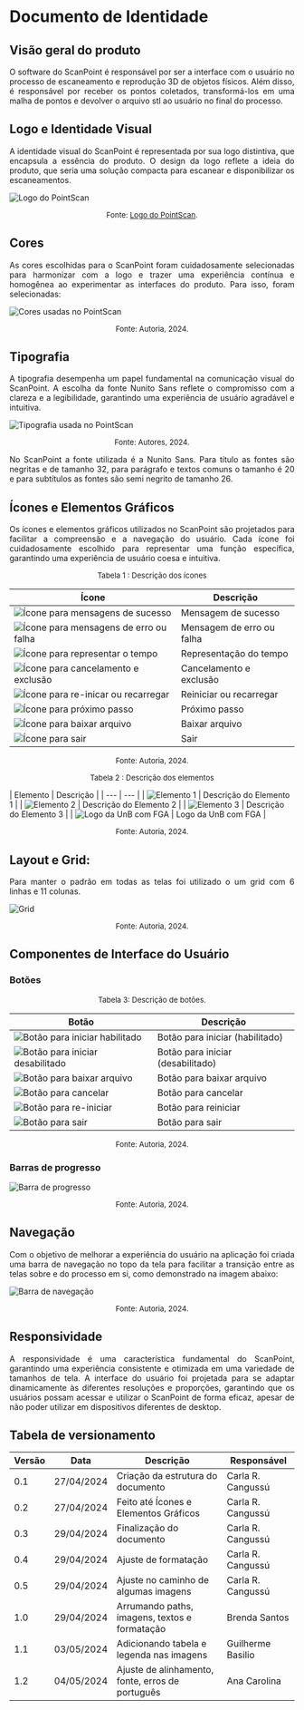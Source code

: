 # Documento de Identidade

## Visão geral do produto
<p style="text-align: justify;"> O software do ScanPoint é responsável por ser a interface com o usuário  no processo de escaneamento e reprodução 3D de objetos físicos. Além disso, é responsável por receber os pontos coletados, transformá-los em uma malha de pontos e devolver o arquivo stl ao usuário no final do processo. </p>

## Logo e Identidade Visual
<p style="text-align: justify;"> A identidade visual do ScanPoint é representada por sua logo distintiva, que encapsula a essência do produto. O design da logo reflete a ideia do produto, que seria uma solução compacta para escanear e disponibilizar os escaneamentos. </p>

![Logo do PointScan](../assets/identidade/scanpoint-logo.png)
<font size="2"><p style="text-align: center">Fonte: [Logo do PointScan](https://www.canva.com).</p></font>

## Cores
<p style="text-align: justify;"> As cores escolhidas para o ScanPoint foram cuidadosamente selecionadas para harmonizar com a logo e trazer uma experiência contínua e homogênea ao experimentar as interfaces do produto. Para isso, foram selecionadas: </p>

![Cores usadas no PointScan](../assets/identidade/cores.png)
<font size="2"><p style="text-align: center">Fonte: Autoria, 2024.</p></font>

## Tipografia
<p style="text-align: justify;"> A tipografia desempenha um papel fundamental na comunicação visual do ScanPoint. A escolha da fonte Nunito Sans reflete o compromisso com a clareza e a legibilidade, garantindo uma experiência de usuário agradável e intuitiva. </p>

![Tipografia usada no PointScan](../assets/identidade/tipografia.png)
<font size="2"><p style="text-align: center">Fonte: Autores, 2024.</p></font>

<p style="text-align: justify;"> No ScanPoint a fonte utilizada é a Nunito Sans. Para título as fontes são negritas e de tamanho 32, para parágrafo e textos comuns o tamanho é 20 e para subtítulos as fontes são semi negrito de tamanho 26. </p>

## Ícones e Elementos Gráficos
<p style="text-align: justify;"> Os ícones e elementos gráficos utilizados no ScanPoint são projetados para facilitar a compreensão e a navegação do usuário. Cada ícone foi cuidadosamente escolhido para representar uma função específica, garantindo uma experiência de usuário coesa e intuitiva. </p>

<font size="2"><p style="text-align: center">Tabela 1 : Descrição dos ícones</p></font>

| Ícone | Descrição |
| --- | --- |
| ![Ícone para mensagens de sucesso](../assets/identidade/check.png) | Mensagem de sucesso |
| ![Ícone para mensagens de erro ou falha](../assets/identidade/x.png) | Mensagem de erro ou falha |
| ![Ícone para representar o tempo](../assets/identidade/time.png) | Representação do tempo |
| ![Ícone para cancelamento e exclusão](../assets/identidade/xx.png) | Cancelamento e exclusão |
| ![Ícone para re-inicar ou recarregar](../assets/identidade/reload.png) | Reiniciar ou recarregar |
| ![Ícone para próximo passo](../assets/identidade/v.png) | Próximo passo |
| ![Ícone para baixar arquivo](../assets/identidade/baixar.png) | Baixar arquivo |
| ![Ícone para sair](../assets/identidade/sair.png) | Sair |

<font size="2"><p style="text-align: center">Fonte: Autoria, 2024.</p></font>


<font size="2"><p style="text-align: center">Tabela 2 : Descrição dos elementos</p></font>
| Elemento | Descrição |
| --- | --- |
| ![Elemento 1](../assets/identidade/elemento1.png) | Descrição do Elemento 1 |
| ![Elemento 2](../assets/identidade/elemento2.png) | Descrição do Elemento 2 |
| ![Elemento 3](../assets/identidade/elemento3.png) | Descrição do Elemento 3 |
| ![Logo da UnB com FGA](../assets/identidade/unb-fga.png) | Logo da UnB com FGA |

<font size="2"><p style="text-align: center">Fonte: Autoria, 2024.</p></font>

## Layout e Grid:

<p style="text-align: justify;"> Para manter o padrão em todas as telas foi utilizado o um grid com 6 linhas e 11 colunas. </p>

![Grid](../assets/identidade/grid.png)

<font size="2"><p style="text-align: center">Fonte: Autoria, 2024.</p></font>

## Componentes de Interface do Usuário

### Botões

<font size="2"><p style="text-align: center">Tabela 3: Descrição de botões.</p></font>

| Botão | Descrição |
| --- | --- |
| ![Botão para iniciar habilitado](../assets/identidade/botao-iniciar1.png) | Botão para iniciar (habilitado) |
| ![Botão para iniciar desabilitado](../assets/identidade/botao-iniciar2.png) | Botão para iniciar (desabilitado) |
| ![Botão para baixar arquivo](../assets/identidade/botao-baixar.png) | Botão para baixar arquivo |
| ![Botão para cancelar](../assets/identidade/botao-cancelar.png) | Botão para cancelar |
| ![Botão para re-iniciar](../assets/identidade/botao-reload.png) | Botão para reiniciar |
| ![Botão para sair](../assets/identidade/botao-sair.png) | Botão para sair |

<font size="2"><p style="text-align: center">Fonte: Autoria, 2024.</p></font>

### Barras de progresso

![Barra de progresso](../assets/identidade/barra-de-carregamento.png)

<font size="2"><p style="text-align: center">Fonte: Autoria, 2024.</p></font>

## Navegação

<p style="text-align: justify;"> Com o objetivo de melhorar a experiência do usuário na aplicação foi criada uma barra de navegação no topo da tela para facilitar a transição entre as telas sobre e do processo em si, como demonstrado na imagem abaixo: </p>

![Barra de navegação](../assets/identidade/nav-bar.png)

<font size="2"><p style="text-align: center">Fonte: Autoria, 2024.</p></font>

## Responsividade

<p style="text-align: justify;"> A responsividade é uma característica fundamental do ScanPoint, garantindo uma experiência consistente e otimizada em uma variedade de tamanhos de tela. A interface do usuário foi projetada para se adaptar dinamicamente às diferentes resoluções e proporções, garantindo que os usuários possam acessar e utilizar o ScanPoint de forma eficaz, apesar de não poder utilizar em dispositivos diferentes de desktop. </p>

## Tabela de versionamento

| Versão| Data | Descrição | Responsável|
|-------|------|-----------|------------|
| 0.1 | 27/04/2024 | Criação da estrutura do documento | Carla R. Cangussú |
| 0.2 | 27/04/2024 | Feito até Ícones e Elementos Gráficos | Carla R. Cangussú |
| 0.3 | 29/04/2024 | Finalização do documento | Carla R. Cangussú |
| 0.4 | 29/04/2024 | Ajuste de formatação | Carla R. Cangussú |
| 0.5 | 29/04/2024 | Ajuste no caminho de algumas imagens | Carla R. Cangussú |
| 1.0 | 29/04/2024 | Arrumando paths, imagens, textos e formatação | Brenda Santos |
| 1.1 | 03/05/2024 | Adicionando tabela e legenda nas imagens | Guilherme Basilio |
| 1.2 | 04/05/2024 | Ajuste de alinhamento, fonte, erros de português | Ana Carolina |